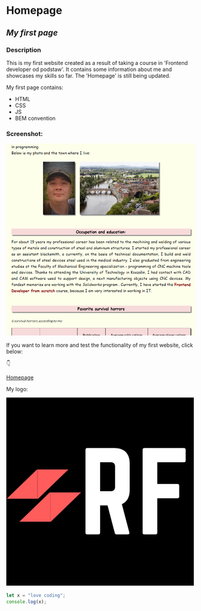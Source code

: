# **Homepage**

## *My first page*

### Description

This is my first website created as a result of taking a course in 'Frontend developer od podstaw'. It contains some information about me and showcases my skills so far. The 'Homepage' is still being updated.

My first page contains:
- HTML
- CSS
- JS
- BEM convention

### Screenshot:

![homepage screenshot](https://github.com/RobFyd/homepage/blob/main/images/readme%20shot.PNG?raw=true)


If you want to learn more and test the functionality of my first website, click below:

👇

[Homepage](https://robfyd.github.io/homepage/)


My logo:

![LOGO](https://github.com/RobFyd/homepage/blob/main/images/RF.png?raw=true)


```javascript
let x = "love coding";
console.log(x);
```

